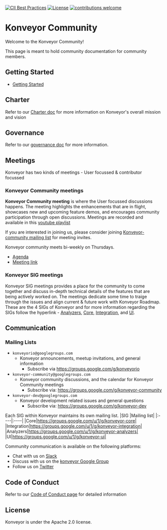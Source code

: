 [![CII Best Practices](https://bestpractices.coreinfrastructure.org/projects/6384/badge)](https://bestpractices.coreinfrastructure.org/projects/6384) [![License](http://img.shields.io/:license-apache-blue.svg)](http://www.apache.org/licenses/LICENSE-2.0.html) [![contributions welcome](https://img.shields.io/badge/contributions-welcome-brightgreen.svg?style=flat)](https://github.com/konveyor/community/pulls)

# Konveyor Community

Welcome to the Konveyor Community!

This page is meant to hold community documentation for community members.

## Getting Started
* [Getting Started](gsg.md)

## Charter
Refer to our [Charter doc](Charter.md) for more information on Konveyor's overall mission and vision

## Governance
Refer to our [governance doc](GOVERNANCE.md) for more information.

## Meetings

Konveyor has two kinds of meetings - User focussed & contributor focussed

### Konveyor Community meetings

**Konveyor Community meeting** is where the User focussed discussions happens. 
The meeting highlights the enhancements that are in flight, showcases new and upcoming feature demos, 
and encourages community participation through open discussions. Meetings are recorded and available in 
this [youtube playlist](https://youtube.com/playlist?list=PL4aUFFbk56EOWBwS9qvEKDn8CAMXDfdw0&si=stYIl0Jcyxr_xTOK)

If you are interested in joining us, please consider joining
[Konveyor-community mailing list](https://groups.google.com/g/konveyor-community)
for meeting invites. 

Konveyor community meets bi-weekly on Thursdays.
* [Agenda](https://docs.google.com/document/d/18vsvW8aO1iJqCXUCi-X2_PjfzuSVE5Ue3vgxlTYl10g/edit)
* [Meeting link](https://meet.google.com/jmn-poqi-evw)



### Konveyor SIG meetings

Konveyor SIG meetings provides a place for the community to come together 
and discuss in-depth technical details of the features that are being actively worked on.
The meetings dedicate some time to traige through the issues and align current & future work with Konveyor Roadmap.
These are the 4 SIGs of Konveyor and for more information regarding the SIGs follow the hyperlink - [Analyzers](https://github.com/konveyor/community/tree/main/sig-analyzers), 
[Core](https://github.com/konveyor/community/tree/main/sig-core), 
[Integration](https://github.com/konveyor/community/tree/main/sig-integration), 
and [UI](https://github.com/konveyor/community/tree/main/sig-ui). 


## Communication

### Mailing Lists
 * `konveyorio@googlegroups.com`
   * Konveyor announcements, meetup invitations, and general information
     * Subscribe via https://groups.google.com/g/konveyorio
 * `konveyor-community@googlegroups.com` 
   * Konveyor community discussions, and the calendar for Konveyor Community meetings
     * Subscribe via: https://groups.google.com/g/konveyor-community
 * `konveyor-dev@googlegroups.com` 
   * Konveyor development related issues and general questions
     * Subscribe via: https://groups.google.com/g/konveyor-dev 

Each SIG within Konveyor maintains its own mailing list. 
|SIG |Mailing list|
|:----|:----|
|Core|https://groups.google.com/u/1/g/konveyor-core|
|Integration|https://groups.google.com/u/1/g/konveyor-integration|
|Analyzers|https://groups.google.com/u/1/g/konveyor-analyzers|
|UI|https://groups.google.com/u/1/g/konveyor-ui|
 

 Community communication is available on the following platforms:
 * Chat with us on [Slack](https://kubernetes.slack.com/archives/CR85S82A2)
 * Discuss with us on the [konveyor Google Group](https://groups.google.com/g/konveyorio)
 * Follow us on [Twitter](https://twitter.com/Konveyor_io)
 

## Code of Conduct
Refer to our [Code of Conduct page](https://github.com/konveyor/community/blob/main/CODE_OF_CONDUCT.md) for detailed information

## License

Konveyor is under the Apache 2.0 license.
